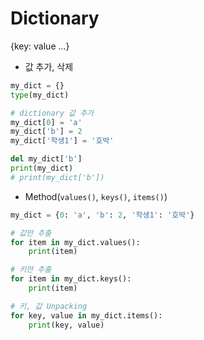 # Dictionary
{key: value ...}

- 값 추가, 삭제
```python
my_dict = {}
type(my_dict)

# dictionary 값 추가
my_dict[0] = 'a'
my_dict['b'] = 2
my_dict['학생1'] = '호박'

del my_dict['b']
print(my_dict)
# print(my_dict['b'])
```

- Method(`values()`, `keys()`, `items()`)
```python
my_dict = {0: 'a', 'b': 2, '학생1': '호박'}

# 값만 추출
for item in my_dict.values():
    print(item)

# 키만 추출
for item in my_dict.keys():
    print(item)

# 키, 값 Unpacking
for key, value in my_dict.items():
    print(key, value)
```
